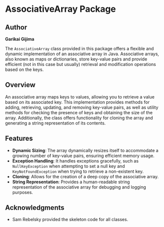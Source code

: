 # AssociativeArray Package
## Author
**Garikai Gijima**

The `AssociativeArray` class provided in this package offers a flexible and dynamic implementation of an associative array in Java. Associative arrays, also known as maps or dictionaries, store key-value pairs and provide efficient (not in this case but usually) retrieval and modification operations based on the keys.

## Overview

An associative array maps keys to values, allowing you to retrieve a value based on its associated key. This implementation provides methods for adding, retrieving, updating, and removing key-value pairs, as well as utility methods for checking the presence of keys and obtaining the size of the array. Additionally, the class offers functionality for cloning the array and generating a string representation of its contents.

## Features

- **Dynamic Sizing**: The array dynamically resizes itself to accommodate a growing number of key-value pairs, ensuring efficient memory usage.
- **Exception Handling**: It handles exceptions gracefully, such as `NullKeyException` when attempting to set a null key and `KeyNotFoundException` when trying to retrieve a non-existent key.
- **Cloning**: Allows for the creation of a deep copy of the associative array.
- **String Representation**: Provides a human-readable string representation of the associative array for debugging and logging purposes.

## Acknowledgments
- Sam Rebelsky provided the skeleton code for all classes.